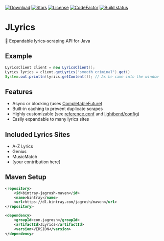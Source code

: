 [![Download](https://api.bintray.com/packages/jagrosh/maven/JLyrics/images/download.svg)](https://bintray.com/jagrosh/maven/JLyrics/_latestVersion)
[![Stars](https://img.shields.io/github/stars/jagrosh/JLyrics.svg)](https://github.com/jagrosh/JLyrics/stargazers)
[![License](https://img.shields.io/github/license/jagrosh/JLyrics.svg)](https://github.com/jagrosh/JLyrics/blob/master/LICENSE)
[![CodeFactor](https://www.codefactor.io/repository/github/jagrosh/jlyrics/badge)](https://www.codefactor.io/repository/github/jagrosh/jlyrics)
[![Build status](https://ci.appveyor.com/api/projects/status/7gyee0nnox0y4756?svg=true)](https://ci.appveyor.com/project/jagrosh/jlyrics)

# JLyrics  
🎼 Expandable lyrics-scraping API for Java

## Example
```java
LyricsClient client = new LyricsClient();
Lyrics lyrics = client.getLyrics("smooth criminal").get()
System.out.println(lyrics.getContent()); // As he came into the window ...
```

## Features
  * Async or blocking (uses [CompletableFuture](https://docs.oracle.com/javase/8/docs/api/java/util/concurrent/CompletableFuture.html))
  * Built-in caching to prevent duplicate scrapes
  * Highly customizable (see [reference.conf](https://github.com/jagrosh/JLyrics/blob/master/src/main/resources/reference.conf) and [lightbend/config](https://github.com/lightbend/config))
  * Easily expandable to many lyrics sites

## Included Lyrics Sites
  * A-Z Lyrics
  * Genius
  * MusicMatch
  * [your contribution here]

## Maven Setup
```xml
<repository>
    <id>bintray-jagrosh-maven</id>
    <name>bintray</name>
    <url>https://dl.bintray.com/jagrosh/maven</url>
</repository>
```

```xml
<dependency>
    <groupId>com.jagrosh</groupId>
    <artifactId>JLyrics</artifactId>
    <version>VERSION</version>
</dependency>
```
